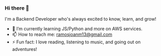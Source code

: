 ### Hi there 👋

I'm a Backend Developer who's always excited to know, learn, and grow!

- 🌱 I’m currently learning JS/Python and more on AWS services.
- 📫 How to reach me: ramosjoanm13@gmail.com
- ⚡ Fun fact: I love reading, listening to music, and going out on adventures!
